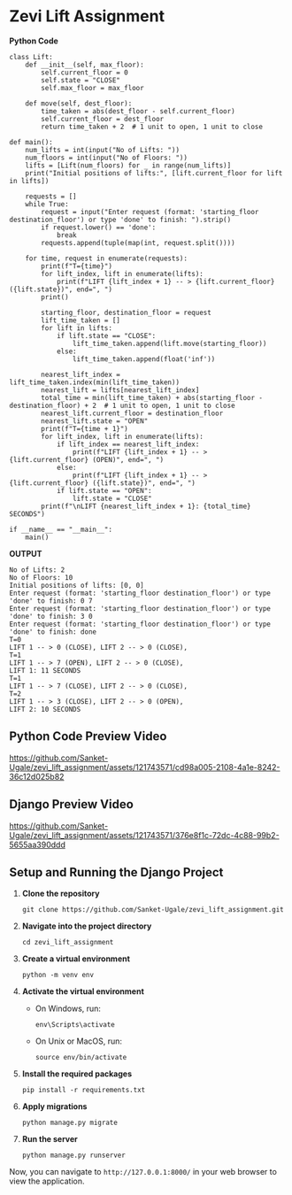 # Zevi Lift Assignment


**Python Code**
```
class Lift:
    def __init__(self, max_floor):
        self.current_floor = 0
        self.state = "CLOSE"
        self.max_floor = max_floor

    def move(self, dest_floor):
        time_taken = abs(dest_floor - self.current_floor)
        self.current_floor = dest_floor
        return time_taken + 2  # 1 unit to open, 1 unit to close

def main():
    num_lifts = int(input("No of Lifts: "))
    num_floors = int(input("No of Floors: "))
    lifts = [Lift(num_floors) for _ in range(num_lifts)]
    print("Initial positions of lifts:", [lift.current_floor for lift in lifts])

    requests = []
    while True:
        request = input("Enter request (format: 'starting_floor destination_floor') or type 'done' to finish: ").strip()
        if request.lower() == 'done':
            break
        requests.append(tuple(map(int, request.split())))

    for time, request in enumerate(requests):
        print(f"T={time}")
        for lift_index, lift in enumerate(lifts):
            print(f"LIFT {lift_index + 1} -- > {lift.current_floor} ({lift.state})", end=", ")
        print()

        starting_floor, destination_floor = request
        lift_time_taken = []
        for lift in lifts:
            if lift.state == "CLOSE":
                lift_time_taken.append(lift.move(starting_floor))
            else:
                lift_time_taken.append(float('inf'))

        nearest_lift_index = lift_time_taken.index(min(lift_time_taken))
        nearest_lift = lifts[nearest_lift_index]
        total_time = min(lift_time_taken) + abs(starting_floor - destination_floor) + 2  # 1 unit to open, 1 unit to close
        nearest_lift.current_floor = destination_floor
        nearest_lift.state = "OPEN"
        print(f"T={time + 1}")
        for lift_index, lift in enumerate(lifts):
            if lift_index == nearest_lift_index:
                print(f"LIFT {lift_index + 1} -- > {lift.current_floor} (OPEN)", end=", ")
            else:
                print(f"LIFT {lift_index + 1} -- > {lift.current_floor} ({lift.state})", end=", ")
            if lift.state == "OPEN":
                lift.state = "CLOSE"
        print(f"\nLIFT {nearest_lift_index + 1}: {total_time} SECONDS")

if __name__ == "__main__":
    main()

```
**OUTPUT**

```
No of Lifts: 2
No of Floors: 10
Initial positions of lifts: [0, 0]
Enter request (format: 'starting_floor destination_floor') or type 'done' to finish: 0 7
Enter request (format: 'starting_floor destination_floor') or type 'done' to finish: 3 0
Enter request (format: 'starting_floor destination_floor') or type 'done' to finish: done
T=0
LIFT 1 -- > 0 (CLOSE), LIFT 2 -- > 0 (CLOSE), 
T=1
LIFT 1 -- > 7 (OPEN), LIFT 2 -- > 0 (CLOSE), 
LIFT 1: 11 SECONDS
T=1
LIFT 1 -- > 7 (CLOSE), LIFT 2 -- > 0 (CLOSE),
T=2
LIFT 1 -- > 3 (CLOSE), LIFT 2 -- > 0 (OPEN),
LIFT 2: 10 SECONDS

```
## Python Code Preview Video 


https://github.com/Sanket-Ugale/zevi_lift_assignment/assets/121743571/cd98a005-2108-4a1e-8242-36c12d025b82



## Django Preview Video

https://github.com/Sanket-Ugale/zevi_lift_assignment/assets/121743571/376e8f1c-72dc-4c88-99b2-5655aa390ddd


## Setup and Running the Django Project

1. **Clone the repository**
    ```
    git clone https://github.com/Sanket-Ugale/zevi_lift_assignment.git 
    ```

2. **Navigate into the project directory**
    ```
    cd zevi_lift_assignment
    ```

3. **Create a virtual environment**
    ```
    python -m venv env
    ```

4. **Activate the virtual environment**
    - On Windows, run:
        ```
        env\Scripts\activate
        ```
    - On Unix or MacOS, run:
        ```
        source env/bin/activate
        ```

5. **Install the required packages**
    ```
    pip install -r requirements.txt
    ```

6. **Apply migrations**
    ```
    python manage.py migrate
    ```

7. **Run the server**
    ```
    python manage.py runserver
    ```

Now, you can navigate to `http://127.0.0.1:8000/` in your web browser to view the application.
